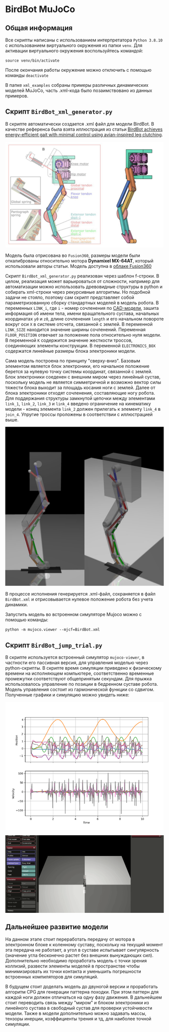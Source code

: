# BirdBot MuJoCo
## Общая информация
Все скрипты написаны с использованием интерпретатора `Python 3.8.10` с использованием виртуального окружения из папки `venv`. Для активации виртуального окружения воспользуйтесь командой:
```
source venv/bin/activate
```
После окончания работы окружение можно отключить с помощью команды `deactivate`

В папке `xml_examples` собраны примеры различных динамических моделей MuJoCo, часть .xml-кода было позаимствовано из данных примеров. 

## Скрипт `BirdBot_xml_generator.py`
В скрипте автоматически создается .xml файл для модели BirdBot. В качестве референса была взята иллюстрация из статьи [BirdBot achieves energy-efficient gait with minimal control using avian-inspired leg clutching](./BirdBot_paper.pdf).

![cad_model](./media/cad_model.JPEG)

Модель была отрисована во `Fusion360`, размеры модели были откалиброваны относительно мотора **Dynamixel MX-64AT**, который использовали авторы статьи. Модель доступна в [облаке Fusion360](https://a360.co/47Tu9Hj)

Скрипт `BirdBot_xml_generator.py` реализован через шаблон f-строки. В целом, реализация может варьироваться от сложности, например для автоматизации можно использовать древовидные структуры в python и собирать xml-строки через рекурсивные алгоритмы. Но подобной задачи не стояло, поэтому сам скрипт представляет собой параметризованную сборку стандартных моделей в модель робота. В переменных `LINK_i`, где `i` - номер сочленения по [CAD-модели](https://a360.co/47Tu9Hj), зашита информация об имени тела, имени вращательного сустава, начальных координатах `y0` и `z0`, длине сочленения `length` и его начальном повороте вокруг оси `X` в системе отсчета, связанной с землей. В переменной `LINK_SIZE` находится значение ширины сочленений. Переменная `FLOOR_POSITION` отвечает за положение пола относительно нуля модели. В переменной `K` содержится значение жесткости троссов, соединяющих элементы конструкции. В переменной `ELECTRONICS_BOX` содержатся линейные размеры блока электроники модели.

Сама модель построена по принципу "сверху-вниз". Базовым элементом является блок электроники, его начальное положение берется за нулевую точку системы координат, связанной с землей. Блок электроники соеденен с внешним миром через линейный сустав, поскольку модель не является симметричной и возможно вектор силы тяжести блока выходит за площадь косания ноги с землей. Далее от блока электроники отходят сочленения, составляющие ногу робота. Для поддержания структуры замкнутой цепочки между элементами `link_1`, `link_2`, `link_3` и `link_4` введено ограничение на кинематику модели - конец элемента `link_2` должен прилегать к элементу `link_4` в `join_4`. Упругие троссы проложены в соответствии с иллюстрацией выше.

![mujoco_model](./media/mujoco_model.JPEG)

В процессе исполнения генерируется .xml-файл, сохраняется в файл `BirdBot.xml` и отрисовывается нулевое положение робота без учета динамики.

Запустить модель во встроенном симуляторе Mujoco можно с помощью команды:
```
python -m mujoco.viewer --mjcf=BirdBot.xml 
```

## Скрипт `BirdBot_jump_trial.py`
В скрипте используется встроенный симулятор `mujoco-viewer`, в частности его пассивная версия, для управления моделью через python-скрипты. В скрипте время симуляции приведено к физическому времени на исполняющем компьютере, соответственно временные промежутки соответствуют общепринятым секундам. Для прыжка использовалось управление по позиции в бедренном суставе робота. Модель управления состоит из гармонической функции со сдвигом. Полученные графики и симуляцию можно увидеть ниже:

![jump_plot](./media/Jump_trial_plot.png)

![jump_video](./media/jump_trial.gif)

## Дальнейшее развитие модели
На данном этапе стоит переработать передачу от мотора в электронном блоке к коленному суставу, поскольку на текущий момент эта передача не работает, а угол в суставе испытывает сингулярность (значение угла бесконечно растет без внешних вынуждающих сил). Дополнительно необходимо проработать модель с точки зрения коллизий, развести элементы моделей в пространстве чтобы минимизировать их точки контакта и уменьшить погрешности встроенных компиляторов для симуляций.

В будущем стоит доделать модель до двуногой версии и проработать алгоритм CPG для генерации паттерна походки. При этом паттерн для каждой ноги должен отличаться на одну фазу движения. В дальнейшем стоит переводить связь между "миром" и блоком электроники из линейного сустава в свободный сустав для проверки устойчивости модели. Также в модели дополнительно можно задавать массы, тензоры инерции, коэффициенты трения и тд, для наиболее точной симуляции.
